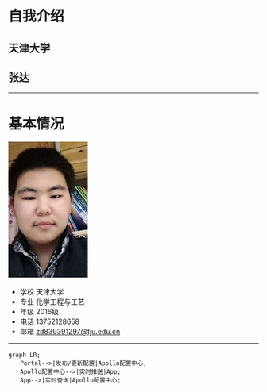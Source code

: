 # 自我介绍
## 天津大学
## 张达
---
# 基本情况
![图片](1.png)
+ 学校 天津大学
+ 专业 化学工程与工艺
+ 年级 2016级
+ 电话 13752128658
+ 邮箱 zd839391297@tju.edu.cn
---
```mermaid
graph LR;
　　Portal-->|发布/更新配置|Apollo配置中心;
　　Apollo配置中心-->|实时推送|App;
　　App-->|实时查询|Apollo配置中心;
```
